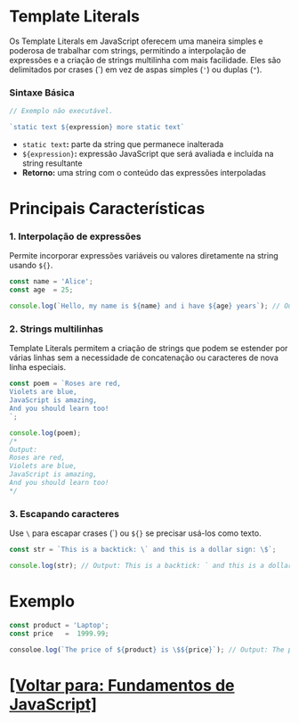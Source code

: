 # Template Literals

Os Template Literals em JavaScript oferecem uma maneira simples e poderosa de trabalhar com strings, permitindo a interpolação de expressões e a criação de strings multilinha com mais facilidade. Eles são delimitados por crases (\`) em vez de aspas simples (`'`) ou duplas (`"`).

### Sintaxe Básica

```JavaScript
// Exemplo não executável.

`static text ${expression} more static text`
```

- `static text`**:** parte da string que permanece inalterada
- `${expression}`**:** expressão JavaScript que será avaliada e incluída na string resultante
- **Retorno:** uma string com o conteúdo das expressões interpoladas

# Principais Características

### 1. Interpolação de expressões

Permite incorporar expressões variáveis ou valores diretamente na string usando `${}`.

```JavaScript
const name = 'Alice';
const age  = 25;

console.log(`Hello, my name is ${name} and i have ${age} years`); // Output: Hello, my name is Alice and i have 25 years
```

### 2. Strings multilinhas

Template Literals permitem a criação de strings que podem se estender por várias linhas sem a necessidade de concatenação ou caracteres de nova linha especiais.

```JavaScript
const poem = `Roses are red,
Violets are blue,
JavaScript is amazing,
And you should learn too!
`;

console.log(poem);
/*
Output:
Roses are red,
Violets are blue,
JavaScript is amazing,
And you should learn too!
*/
```

### 3. Escapando caracteres

Use `\` para escapar crases (\`) ou `${}` se precisar usá-los como texto.

```JavaScript
const str = `This is a backtick: \` and this is a dollar sign: \$`;

console.log(str); // Output: This is a backtick: ` and this is a dollar sign: $
```

# Exemplo

```JavaScript
const product = 'Laptop';
const price   =  1999.99;

consoloe.log(`The price of ${product} is \$${price}`); // Output: The price of Laptop is $1999.99
```

# [[Voltar para: Fundamentos de JavaScript]](../fundamentos-javascript.md)